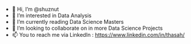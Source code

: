 - 👋 Hi, I’m @shuznut
- 👀 I’m interested in Data Analysis
- 🌱 I’m currently reading Data Science Masters
- 💞️ I’m looking to collaborate on in more Data Science Projects
- 📫 You to reach me via LinkedIn : https://www.linkedin.com/in/thasah/

<!---
shuznut/shuznut is a ✨ special ✨ repository because its `README.md` (this file) appears on your GitHub profile.
You can click the Preview link to take a look at your changes.
--->
